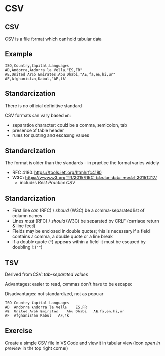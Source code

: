 # CSV

## CSV

CSV is a file format which can hold tabular data

## Example

```csv
ISO,Country,Capital,Languages
AD,Andorra,Andorra la Vella,"ES,FR"
AE,United Arab Emirates,Abu Dhabi,"AE,fa,en,hi,ur"
AF,Afghanistan,Kabul,"AF,tk"
```

## Standardization

There is no official definitive standard

CSV formats can vary based on:

- separation character: could be a comma, semicolon, tab
- presence of table header
- rules for quoting and escaping values

## Standardization

The format is older than the standards - in practice the format varies widely

- RFC 4180: https://tools.ietf.org/html/rfc4180
- W3C: https://www.w3.org/TR/2015/REC-tabular-data-model-20151217/
  - includes _Best Practice CSV_

## Standardization

- First line _can_ (RFC) / _should_ (W3C) be a comma-separated list of column names
- Lines _must_ (RFC) / _should_ (W3C) be separated by CRLF (carriage return & line feed)
- Fields may be enclosed in double quotes; this is necessary if a field contains a comma, a double quote or a line break
- If a double quote (`"`) appears within a field, it must be escaped by doubling it (`""`)

## TSV

Derived from CSV: _tab-separated values_

Advantages: easier to read, commas don't have to be escaped

Disadvantages: not standardized, not as popular

```tsv
ISO	Country	Capital	Languages
AD	Andorra	Andorra la Vella	ES,FR
AE	United Arab Emirates	Abu Dhabi	AE,fa,en,hi,ur
AF	Afghanistan	Kabul	AF,tk
```

## Exercise

Create a simple CSV file in VS Code and view it in tabular view (icon _open in preview_ in the top right corner)
